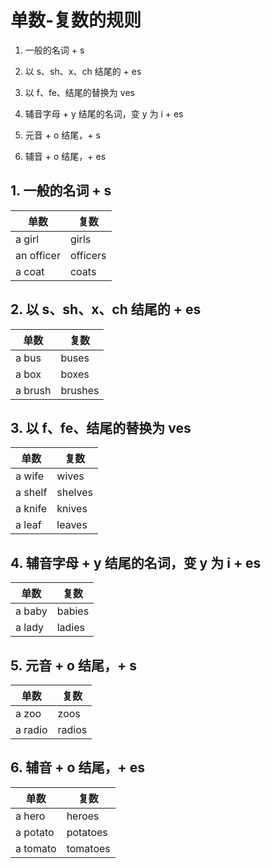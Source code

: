 # 单数-复数的规则

1. 一般的名词 + s

2. 以 s、sh、x、ch 结尾的 + es

3. 以 f、fe、结尾的替换为 ves

4. 辅音字母 + y 结尾的名词，变 y 为 i + es

5. 元音 + o 结尾，+ s

6. 辅音 + o 结尾，+ es

## 1. 一般的名词 + s

| 单数 | 复数 |
| --- | --- |
| a girl | girls |
| an officer | officers |
| a coat | coats |

## 2. 以 s、sh、x、ch 结尾的 + es

| 单数 | 复数 |
| --- | --- |
| a bus | buses |
| a box | boxes |
| a brush | brushes |

## 3. 以 f、fe、结尾的替换为 ves

| 单数 | 复数 |
| --- | --- |
| a wife | wives |
| a shelf | shelves |
| a knife | knives |
| a leaf | leaves |

## 4. 辅音字母 + y 结尾的名词，变 y 为 i + es

| 单数 | 复数 |
| --- | --- |
| a baby | babies |
| a lady | ladies |

## 5. 元音 + o 结尾，+ s

| 单数 | 复数 |
| --- | --- |
| a zoo | zoos |
| a radio | radios |

## 6. 辅音 + o 结尾，+ es

| 单数 | 复数 |
| --- | --- |
| a hero | heroes |
| a potato | potatoes |
| a tomato | tomatoes |























































